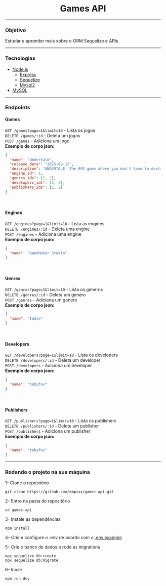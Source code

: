 <h1 align="center">Games API</h1>

---

### Objetivo <br>

Estudar e aprender mais sobre o ORM Sequelize e APIs.

---

### Tecnologias

- [Node.js](https://nodejs.org)
  - [Express](http://expressjs.com)
  - [Sequelize](https://sequelize.org/)
  - [Mysql2](https://www.npmjs.com/package/mysql2)
- [MySQL](https://www.mysql.com/)

---

### Endpoints

#### Games

`GET /games?page=1&limit=10` - Lista os jogos<br>
`DELETE /games/:id` - Deleta um jogos<br>
`POST /games` - Adiciona um jogo<br>
**Exemplo de corpo json:**

```json
{
  "name": "Undertale",
  "release_date": "2015-09-15",
  "description": "UNDERTALE! The RPG game where you don't have to destroy anyone.",
  "engine_id": 1,
  "genres_ids": [1, 2],
  "developers_ids": [1, 2],
  "publishers_ids": [1, 2]
}
```

<br>

#### Engines

`GET /engines?page=1&limit=10` - Lista as engines<br>
`DELETE /engines/:id` - Deleta uma engine<br>
`POST /engines` - Adiciona uma engine<br>
**Exemplo de corpo json:**

```json
{
  "name": "GameMaker Studio"
}
```

<br>

#### Genres

`GET /genres?page=1&limit=10` - Lista os generos<br>
`DELETE /genres/:id` - Deleta um genero<br>
`POST /genres` - Adiciona um genero<br>
**Exemplo de corpo json:**

```json
{
  "name": "Indie"
}
```

<br>

#### Developers

`GET /developers?page=1&limit=10` - Lista os developers<br>
`DELETE /developers/:id` - Deleta um developer<br>
`POST /developers` - Adiciona um developer<br>
**Exemplo de corpo json:**

```json
{
  "name": "tobyfox"
}
```

<br>

#### Publishers

`GET /publishers?page=1&limit=10` - Lista os publishers<br>
`DELETE /publishers/:id` - Deleta um publisher<br>
`POST /publishers` - Adiciona um publisher<br>
**Exemplo de corpo json:**

```json
{
  "name": "tobyfox"
}
```

---

### Rodando o projeto na sua máquina

1- Clone o repositório

```
git clone https://github.com/empixx/games-api.git
```

2- Entre na pasta do repositório

```
cd games-api
```

3- Instale as dependências

```
npm install
```

4- Crie e configure o .env de acordo com o [.env.example](https://github.com/empixx/games-api/blob/main/.env.example)

5- Crie o banco de dados e rode as migrations

```
npx sequelize db:create
npx sequelize db:migrate
```

6- Inicie

```
npm run dev
```
